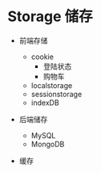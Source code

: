 # Storage 储存

- 前端存储
  - cookie
    - 登陆状态
    - 购物车
  - localstorage
  - sessionstorage
  - indexDB
- 后端储存

  - MySQL
  - MongoDB

- 缓存
